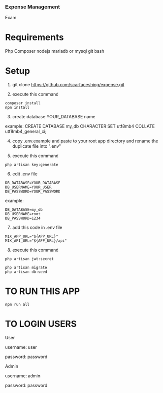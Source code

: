 ### Expense Management
 Exam

# Requirements
Php
Composer
nodejs
mariadb or mysql
git bash

# Setup

1. git clone https://github.com/scarfaceshing/expense.git

2. execute this command 
```
composer install
npm install
```

3. create database YOUR_DATABASE name

example: CREATE DATABASE my_db CHARACTER SET utf8mb4 COLLATE utf8mb4_general_ci;

4. copy .env.example and paste to your root app directory and rename the duplicate file into ".env"

5. execute this command

```
php artisan key:generate
```

6. edit .env file

```
DB_DATABASE=YOUR_DATABASE
DB_USERNAME=YOUR_USER
DB_PASSWORD=YOUR_PASSWORD
```

example:

```
DB_DATABASE=my_db
DB_USERNAME=root
DB_PASSWORD=1234
```

7. add this code in .env file

```
MIX_APP_URL="${APP_URL}"
MIX_API_URL="${APP_URL}/api"
```

8. execute this command 

```
php artisan jwt:secret
```

```
php artisan migrate
php artisan db:seed
```

# TO RUN THIS APP
```
npm run all
```

# TO LOGIN USERS

User

username: user

password: password

Admin

username: admin

password: password
